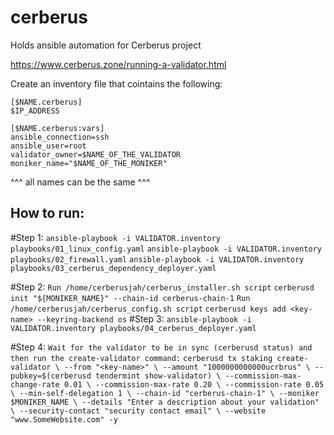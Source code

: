 # cerberus
Holds ansible automation for Cerberus project 

https://www.cerberus.zone/running-a-validator.html

Create an inventory file that cointains the following:

```
[$NAME.cerberus]
$IP_ADDRESS

[$NAME.cerberus:vars]
ansible_connection=ssh
ansible_user=root
validator_owner=$NAME_OF_THE_VALIDATOR
moniker_name="$NAME_OF_THE_MONIKER"
```
^^^ all names can be the same ^^^

## How to run:

#Step 1: 
    `ansible-playbook -i VALIDATOR.inventory playbooks/01_linux_config.yaml`
    `ansible-playbook -i VALIDATOR.inventory playbooks/02_firewall.yaml`
    `ansible-playbook -i VALIDATOR.inventory playbooks/03_cerberus_dependency_deployer.yaml`

#Step 2:
    `Run /home/cerberusjah/cerberus_installer.sh script`
    `cerberusd init "${MONIKER_NAME}" --chain-id cerberus-chain-1`
    `Run /home/cerberusjah/cerberus_config.sh script`
    `cerberusd keys add <key-name> --keyring-backend os`
#Step 3:
    `ansible-playbook -i VALIDATOR.inventory playbooks/04_cerberus_deployer.yaml`

#Step 4:
    `Wait for the validator to be in sync (cerberusd status) and then run the create-validator command:`
    ```cerberusd tx staking create-validator \
  --from "<key-name>" \
  --amount "1000000000000ucrbrus" \
  --pubkey=$(cerberusd tendermint show-validator) \
  --commission-max-change-rate 0.01 \
  --commission-max-rate 0.20 \
  --commission-rate 0.05 \
  --min-self-delegation 1 \
  --chain-id "cerberus-chain-1" \
  --moniker $MONIKER_NAME \
  --details "Enter a description about your validation" \
  --security-contact "security contact email" \
  --website "www.SomeWebsite.com" -y```